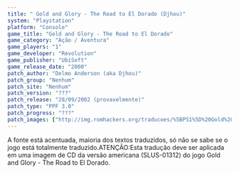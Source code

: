 ```yaml
---
title: " Gold and Glory - The Road to El Dorado (Djhou)"
system: "Playstation"
platform: "Console"
game_title: "Gold and Glory - The Road to El Dorado"
game_category: "Ação / Aventura"
game_players: "1"
game_developer: "Revolution"
game_publisher: "UbiSoft"
game_release_date: "2000"
patch_author: "Delmo Anderson (aka Djhou)"
patch_group: "Nenhum"
patch_site: "Nenhum"
patch_version: "???"
patch_release: "28/09/2002 (provavelmente)"
patch_type: "PPF 3.0"
patch_progress: "???"
patch_images: ["http://img.romhackers.org/traducoes/%5BPS1%5D%20Gold%20and%20Glory%20-%20The%20Road%20to%20El%20Dorado%20-%20Djhou%20-%201.jpg","http://img.romhackers.org/traducoes/%5BPS1%5D%20Gold%20and%20Glory%20-%20The%20Road%20to%20El%20Dorado%20-%20Djhou%20-%202.jpg","http://img.romhackers.org/traducoes/%5BPS1%5D%20Gold%20and%20Glory%20-%20The%20Road%20to%20El%20Dorado%20-%20Djhou%20-%203.jpg"]
---
```

A fonte está acentuada, maioria dos textos traduzidos, só não se sabe se o jogo está totalmente traduzido.ATENÇÃO:Esta tradução deve ser aplicada em uma imagem de CD da versão americana (SLUS-01312) do jogo Gold and Glory - The Road to El Dorado.